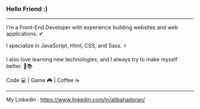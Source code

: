 ### Hello Friend :)

------------------------------------

I'm a Front-End Developer with experience building websites and web applications. ✔

I specialize in JavaScript, Html, CSS, and Sass. ⚡

I also love learning new technologies, and I always try to make myself better. 💪📚

Code 💻 |
Game 🎮 |
Coffee ☕️

---------------------

My Linkedin :
https://www.linkedin.com/in/alibahadoran/
